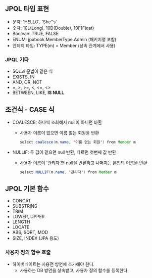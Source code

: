 ## JPQL 타입 표현

- 문자: 'HELLO', 'She''s'
- 숫자: 10L(Long), 10D(Double), 10F(Float)
- Boolean: TRUE, FALSE
- ENUM: jpabook.MemberType.Admin (패키지명 포함)
- 엔티티 타입: TYPE(m) = Member (상속 관계에서 사용)

### JPQL 기타

- SQL과 문법이 같은 식
- EXISTS, IN
- AND, OR, NOT
- =, >, >=, <, <=, <>
- BETWEEN, LIKE, **IS NULL**

## 조건식 - CASE 식

- COALESCE: 하나씩 조회해서 null이 아니면 바환
    - 사용자 이름이 없으면 이름 없는 회원을 반환
        
        ```java
        select coalesce(m.name, '이름 없는 회원') from Member m
        ```
        
- NULLIF: 두 값이 같으면 null 반환, 다르면 첫번째 값 반환
    - 사용자 이름이 '관리자'면 null을 반환하고 나머지는 본인의 이름을 반환
        
        ```java
        select NULLIF(m.name, '관리자') from Member m
        ```
        

## JPQL 기본 함수

- CONCAT
- SUBSTRING
- TRIM
- LOWER, UPPER
- LENGTH
- LOCATE
- ABS, SQRT, MOD
- SIZE, INDEX (JPA 용도)

### 사용자 정의 함수 호출

- 하이버네이트는 사용전 방언에 추가해야 한다.
    - 사용하는 DB 방언을 상속받고, 사용자 정의 함수를 등록한다.